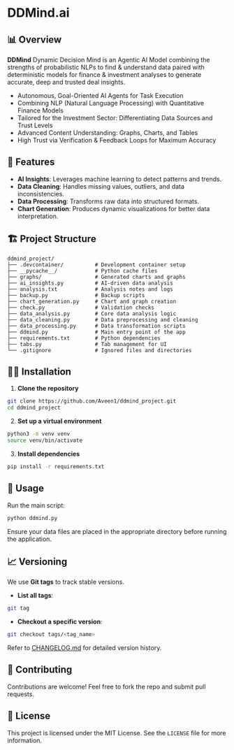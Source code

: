 # DDMind.ai

## 📊 Overview

**DDMind** Dynamic Decision Mind is an Agentic AI Model combining the strengths of probabilistic NLPs to find & understand data paired with deterministic models for finance & investment analyses to generate accurate, deep and trusted deal insights.

- Autonomous, Goal-Oriented AI Agents for Task Execution
- Combining NLP (Natural Language Processing) with Quantitative Finance Models
- Tailored for the Investment Sector: Differentiating Data Sources and Trust Levels
- Advanced Content Understanding: Graphs, Charts, and Tables
- High Trust via Verification & Feedback Loops for Maximum Accuracy

## 🚀 Features

- **AI Insights**: Leverages machine learning to detect patterns and trends.
- **Data Cleaning**: Handles missing values, outliers, and data inconsistencies.
- **Data Processing**: Transforms raw data into structured formats.
- **Chart Generation**: Produces dynamic visualizations for better data interpretation.

## 🏗️ Project Structure

```
ddmind_project/
├── .devcontainer/          # Development container setup
├── __pycache__/            # Python cache files
├── graphs/                 # Generated charts and graphs
├── ai_insights.py          # AI-driven data analysis
├── analysis.txt            # Analysis notes and logs
├── backup.py               # Backup scripts
├── chart_generation.py     # Chart and graph creation
├── check.py                # Validation checks
├── data_analysis.py        # Core data analysis logic
├── data_cleaning.py        # Data preprocessing and cleaning
├── data_processing.py      # Data transformation scripts
├── ddmind.py               # Main entry point of the app
├── requirements.txt        # Python dependencies
├── tabs.py                 # Tab management for UI
└── .gitignore              # Ignored files and directories
```

## 🏃‍♀️ Installation

1. **Clone the repository**
```bash
git clone https://github.com/Aveen1/ddmind_project.git
cd ddmind_project
```

2. **Set up a virtual environment**
```bash
python3 -m venv venv
source venv/bin/activate 
```

3. **Install dependencies**
```bash
pip install -r requirements.txt
```

## 🎯 Usage

Run the main script:
```bash
python ddmind.py
```
Ensure your data files are placed in the appropriate directory before running the application.

## 📈 Versioning

We use **Git tags** to track stable versions.

- **List all tags**:
```bash
git tag
```
- **Checkout a specific version**:
```bash
git checkout tags/<tag_name>
```

Refer to [CHANGELOG.md](./CHANGELOG.md) for detailed version history.

## 🤝 Contributing

Contributions are welcome! Feel free to fork the repo and submit pull requests.

## 📜 License

This project is licensed under the MIT License. See the `LICENSE` file for more information.
